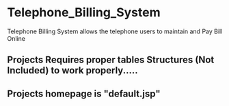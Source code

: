 # Telephone_Billing_System
Telephone Billing System allows the telephone users to maintain and Pay Bill Online

## Projects Requires proper tables Structures (Not Included) to work properly.....
## Projects homepage is "default.jsp"

